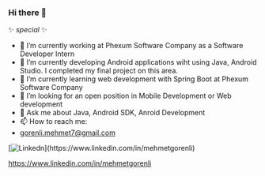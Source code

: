 ### Hi there 👋
✨ _special_ ✨
- 🔭 I’m currently working at Phexum Software Company as a Software Developer Intern
- 🌱 I’m currently developing Android applications wiht using Java, Android Studio. I completed my final project on this area.
- 🌱 I’m currently learning web development with Spring Boot at Phexum Software Company
- 👯 I’m looking for an open position in Mobile Development or Web development
- 💬 Ask me about Java, Android SDK, Anroid Development
- 📫 How to reach me:
- gorenli.mehmet7@gmail.com
  
[![Linkedn]([https://badgen.net/badge/icon/twitter?icon=twitter&label](https://img.shields.io/badge/LinkedIn-0077B5?style=for-the-badge&logo=linkedin&logoColor=white)https://img.shields.io/badge/LinkedIn-0077B5?style=for-the-badge&logo=linkedin&logoColor=white)](https://www.linkedin.com/in/mehmetgorenli)

https://www.linkedin.com/in/mehmetgorenli

